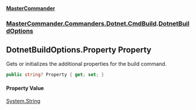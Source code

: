 #### [MasterCommander](MasterCommander.md 'MasterCommander')
### [MasterCommander.Commanders.Dotnet.CmdBuild](MasterCommander.Commanders.Dotnet.CmdBuild.md 'MasterCommander.Commanders.Dotnet.CmdBuild').[DotnetBuildOptions](DotnetBuildOptions.md 'MasterCommander.Commanders.Dotnet.CmdBuild.DotnetBuildOptions')

## DotnetBuildOptions.Property Property

Gets or initializes the additional properties for the build command.

```csharp
public string? Property { get; set; }
```

#### Property Value
[System.String](https://docs.microsoft.com/en-us/dotnet/api/System.String 'System.String')